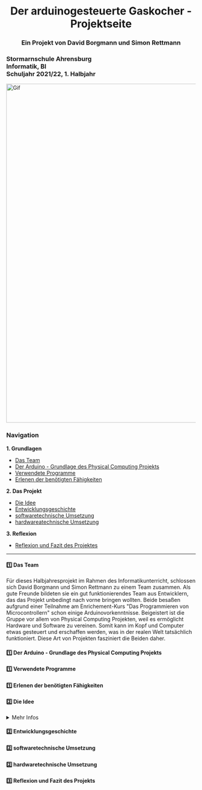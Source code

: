 <html>
<head>
<h1 align="center">Der arduinogesteuerte Gaskocher - Projektseite</h1> 
</head>
<h3 align="center"> Ein Projekt von David Borgmann und Simon Rettmann</h3>
<h3 align="left">Stormarnschule Ahrensburg <br/> Informatik, Bl <br/> Schuljahr 2021/22, 1. Halbjahr <br/> </h3> </div>
	
<img alt="Gif" align="center" heigth="300" width="900" src="https://user-images.githubusercontent.com/88385654/143050441-c3d92a30-9005-4314-a8f5-06cba427b260.gif">

<h3>Navigation</h3>

<b>1. Grundlagen</b>	

<ul>
	<li> <a href="#Team">Das Team </a> </li>
	<li> <a href="#Arduino">Der Arduino - Grundlage des Physical Computing Projekts </a> </li>
	<li> <a href="#Programme">Verwendete Programme </a> </li>
	<li> <a href="#Lernprozess">Erlenen der benötigten Fähigkeiten</a> </li>
</ul>

<b>2. Das Projekt</b>	

<ul>
	<li> <a href="#Idee"> Die Idee </a> </li> 
	<li> <a href="#Entwicklungsgeschichte"> Entwicklungsgeschichte </a> </li>
	<li> <a href="#Software"> softwaretechnische Umsetzung </a> </li> 
	<li> <a href="#Hardware"> hardwareatechnische Umsetzung </a> </li>
</ul>

<b>3. Reflexion</b>

<ul>
	<li> <a href="#Reflexion"> Reflexion und Fazit des Projektes </a> </li>
</ul>

<hr>

<h4> <a id="#Team"> 1️⃣ Das Team</a> </h4>
Für dieses Halbjahresprojekt im Rahmen des Informatikunterricht, schlossen sich David Borgmann und Simon Rettmann zu einem Team zusammen. Als gute Freunde bildeten sie ein gut funktionierendes Team aus Entwicklern, das das Projekt unbedingt nach vorne bringen wollten. Beide besaßen aufgrund einer Teilnahme am Enrichement-Kurs "Das Programmieren von Microcontrollern" schon einige Arduinovorkenntnisse. Beigeistert ist die Gruppe vor allem von Physical Computing Projekten, weil es ermöglicht Hardware und Software zu vereinen. Somit kann im Kopf und Computer etwas gesteuert und erschaffen werden, was in der realen Welt tatsächlich funktioniert. Diese Art von Projekten fasziniert die Beiden daher. 

<h4> <a id="#Arduino"> 1️⃣ Der Arduino - Grundlage des Physical Computing Projekts</a> </h4>

<h4> <a id="#Programme"> 1️⃣ Verwendete Programme</a> </h4>

<h4> <a id="#Lernprozess"> 1️⃣ Erlenen der benötigten Fähigkeiten</a> </h4>

<h4> <a id="#Idee"> 2️⃣ Die Idee</a> </h4>

<details>
	<summary>Mehr Infos</summary>

Die Entwickler des Projektes, David und Simon, sind begeisterte Outdoor-Fans. In den Sommerferien eine Woche "Wildcampen" in Schweden und eine Studienfahrt, in der eine Woche auf der Mecklenburger-Seenplatte Kanu gefahren wurde. Neben der Natur begeistert allerdings auch das Kochen die Beiden. So kam es bei der Nahrungszubereitung bei diesen beiden Urlauben zu Problemen: Mal ist der Gaskocher zu heiß-der Reis angebrannt, mal das Wasser zu kalt - die Nudeln werden einfach nicht gar. Als in der Einführung zum Informatikunterricht die Möglichkeit eines "Physical-Computing"-Projekts genannt wurde und zuerst einige Ideen diskutiert wurden, entschieden sich die beiden schnell für einen aurdionogesteuerten Gaskocher. Die Idee für das Projekt war geboren. Ziel war es einen Gaskocher so steuern zu können, dass eine vorher eingestellte Temperatur erreicht und selbstständig gehalten werden kann.
</details>

<h4> <a id="#Entwicklungsgeschichte"> 2️⃣ Entwicklungsgeschichte</a> </h4>

<h4> <a id="#Software"> 2️⃣ softwaretechnische Umsetzung </a> </h4>

<h4> <a id="#Hardware"> 2️⃣ hardwaretechnische Umsetzung </a> </h4>

<h4> <a id="#Reflexion"> 3️⃣ Reflexion und Fazit des Projekts </a> </h4>




